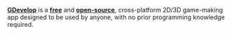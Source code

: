 [**GDevelop**](https://gdevelop.io/) is a [**free**](https://4ian.itch.io/gdevelop) and [**open-source**](https://github.com/4ian/GDevelop), cross-platform 2D/3D game-making app designed to be used by
anyone, with no prior programming knowledge required.
